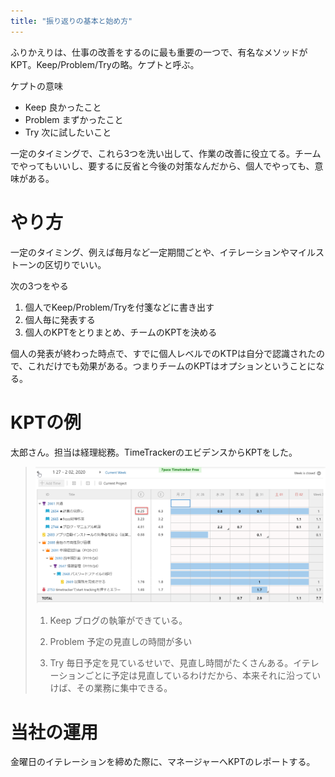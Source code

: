 ```yaml
---
title: "振り返りの基本と始め方"
---
```


ふりかえりは、仕事の改善をするのに最も重要の一つで、有名なメソッドがKPT。Keep/Problem/Tryの略。ケプトと呼ぶ。

ケプトの意味

- Keep 良かったこと
- Problem まずかったこと
- Try 次に試したいこと

一定のタイミングで、これら3つを洗い出して、作業の改善に役立てる。チームでやってもいいし、要するに反省と今後の対策なんだから、個人でやっても、意味がある。

# やり方

一定のタイミング、例えば毎月など一定期間ごとや、イテレーションやマイルストーンの区切りでいい。

次の3つをやる

1. 個人でKeep/Problem/Tryを付箋などに書き出す
2. 個人毎に発表する
3. 個人のKPTをとりまとめ、チームのKPTを決める

個人の発表が終わった時点で、すでに個人レベルでのKTPは自分で認識されたので、これだけでも効果がある。つまりチームのKPTはオプションということになる。

# KPTの例

太郎さん。担当は経理総務。TimeTrackerのエビデンスからKPTをした。

> ![](../assets/images/2020-02-17-15-03-17.png)
>
> 1. Keep
> ブログの執筆ができている。
>
> 2. Problem
> 予定の見直しの時間が多い
>
> 3. Try
> 毎日予定を見ているせいで、見直し時間がたくさんある。イテレーションごとに予定は見直しているわけだから、本来それに沿っていけば、その業務に集中できる。

# 当社の運用

金曜日のイテレーションを締めた際に、マネージャーへKPTのレポートする。

